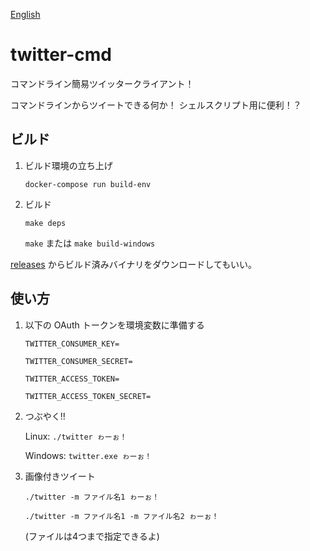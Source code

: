 [English](README.md)
# twitter-cmd
コマンドライン簡易ツイッタークライアント！

コマンドラインからツイートできる何か！ シェルスクリプト用に便利！？

## ビルド
1. ビルド環境の立ち上げ

    `docker-compose run build-env`

2. ビルド

    `make deps`

    `make` または `make build-windows`

[releases](https://github.com/IchikawaYukko/twitter-cmd/releases) からビルド済みバイナリをダウンロードしてもいい。

## 使い方
1. 以下の OAuth トークンを環境変数に準備する

    `TWITTER_CONSUMER_KEY=`

    `TWITTER_CONSUMER_SECRET=`

    `TWITTER_ACCESS_TOKEN=`

    `TWITTER_ACCESS_TOKEN_SECRET=`

2. つぶやく!!

    Linux: `./twitter ゎーぉ！`

    Windows: `twitter.exe ゎーぉ！`

3. 画像付きツイート

    `./twitter -m ファイル名1 ゎーぉ！`

    `./twitter -m ファイル名1 -m ファイル名2 ゎーぉ！`

    (ファイルは4つまで指定できるよ)
